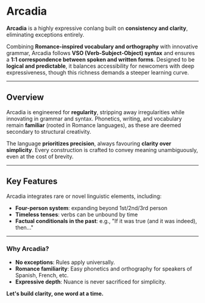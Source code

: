 # **Arcadia**

**Arcadia** is a highly expressive conlang built on **consistency and clarity**, eliminating exceptions entirely.

Combining **Romance-inspired vocabulary and orthography** with innovative grammar, Arcadia follows **VSO (Verb-Subject-Object) syntax** and ensures a **1:1 correspondence between spoken and written forms**.
Designed to be **logical and predictable**, it balances accessibility for newcomers with deep expressiveness, though this richness demands a steeper learning curve.

---

## **Overview**

Arcadia is engineered for **regularity**, stripping away irregularities while innovating in grammar and syntax.
Phonetics, writing, and vocabulary remain **familiar** (rooted in Romance languages), as these are deemed secondary to structural creativity.

The language **prioritizes precision**, always favouring **clarity over simplicity**.
Every construction is crafted to convey meaning unambiguously, even at the cost of brevity.

---

## **Key Features**

Arcadia integrates rare or novel linguistic elements, including:

- **Four-person system**: expanding beyond 1st/2nd/3rd person
- **Timeless tenses**: verbs can be unbound by time
- **Factual conditionals in the past**: e.g., "If it was true (and it was indeed), then..."

---

### **Why Arcadia?**

- **No exceptions**: Rules apply universally.
- **Romance familiarity**: Easy phonetics and orthography for speakers of Spanish, French, etc.
- **Expressive depth**: Nuance is never sacrificed for simplicity.

**Let's build clarity, one word at a time.**
